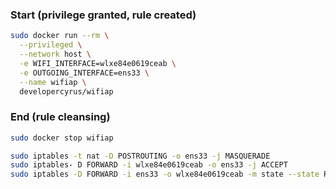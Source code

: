 ### Start (privilege granted, rule created)
```bash
sudo docker run --rm \
  --privileged \
  --network host \
  -e WIFI_INTERFACE=wlxe84e0619ceab \
  -e OUTGOING_INTERFACE=ens33 \
  --name wifiap \
  developercyrus/wifiap
```

### End (rule cleansing)
```bash
sudo docker stop wifiap

sudo iptables -t nat -D POSTROUTING -o ens33 -j MASQUERADE
sudo iptables- D FORWARD -i wlxe84e0619ceab -o ens33 -j ACCEPT
sudo iptables -D FORWARD -i ens33 -o wlxe84e0619ceab -m state --state RELATED,ESTABLISHED -j ACCEPT
```

